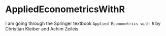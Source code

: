 # AppliedEconometricsWithR
I am going through the Springer textbook `Applied Econometrics with R` by Christian Kleiber and Achim Zeileis
